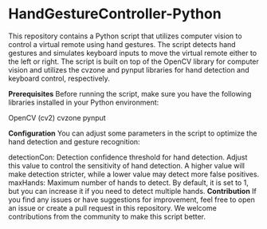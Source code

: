 # HandGestureController-Python
This repository contains a Python script that utilizes computer vision to control a virtual remote using hand gestures. 
The script detects hand gestures and simulates keyboard inputs to move the virtual remote either to the left or right. 
The script is built on top of the OpenCV library for computer vision and utilizes the cvzone and pynput libraries for hand detection and keyboard control, respectively.

**Prerequisites**
Before running the script, make sure you have the following libraries installed in your Python environment:

OpenCV (cv2)
cvzone
pynput

**Configuration**
You can adjust some parameters in the script to optimize the hand detection and gesture recognition:

detectionCon: Detection confidence threshold for hand detection. 
              Adjust this value to control the sensitivity of hand detection. 
              A higher value will make detection stricter, while a lower value may detect more false positives.
maxHands: Maximum number of hands to detect. By default, it is set to 1, but you can increase it if you need to detect multiple hands.
**Contribution**
If you find any issues or have suggestions for improvement, feel free to open an issue or create a pull request in this repository. 
We welcome contributions from the community to make this script better.
